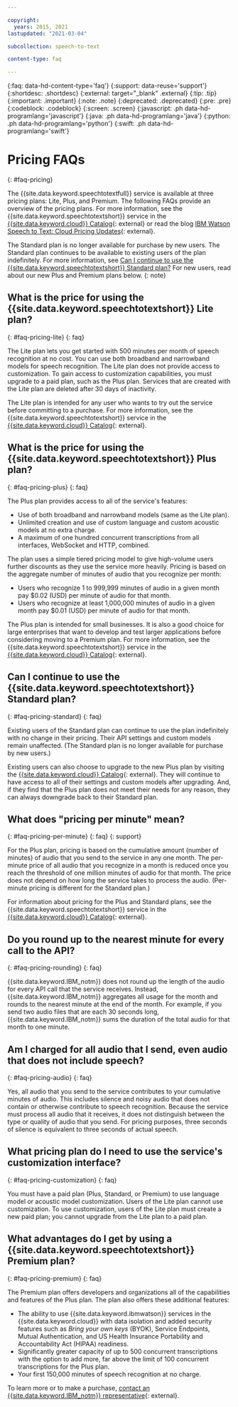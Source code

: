 ```yaml
---

copyright:
  years: 2015, 2021
lastupdated: "2021-03-04"

subcollection: speech-to-text

content-type: faq

---
```


{:faq: data-hd-content-type='faq'}
{:support: data-reuse='support'}
{:shortdesc: .shortdesc}
{:external: target="_blank" .external}
{:tip: .tip}
{:important: .important}
{:note: .note}
{:deprecated: .deprecated}
{:pre: .pre}
{:codeblock: .codeblock}
{:screen: .screen}
{:javascript: .ph data-hd-programlang='javascript'}
{:java: .ph data-hd-programlang='java'}
{:python: .ph data-hd-programlang='python'}
{:swift: .ph data-hd-programlang='swift'}

# Pricing FAQs
{: #faq-pricing}

The {{site.data.keyword.speechtotextfull}} service is available at three pricing plans: Lite, Plus, and Premium. The following FAQs provide an overview of the pricing plans. For more information, see the {{site.data.keyword.speechtotextshort}} service in the [{{site.data.keyword.cloud}} Catalog](https://{DomainName}/catalog/speech-to-text){: external} or read the blog [IBM Watson Speech to Text: Cloud Pricing Updates](https://medium.com/@kventurato/ibm-watson-speech-to-text-cloud-pricing-updates-df1adebd4b8c){: external}.

The Standard plan is no longer available for purchase by new users. The Standard plan continues to be available to existing users of the plan indefinitely. For more information, see [Can I continue to use the {{site.data.keyword.speechtotextshort}} Standard plan?](#faq-pricing-standard) For new users, read about our new Plus and Premium plans below.
{: note}

## What is the price for using the {{site.data.keyword.speechtotextshort}} Lite plan?
{: #faq-pricing-lite}
{: faq}

The Lite plan lets you get started with 500 minutes per month of speech recognition at no cost. You can use both broadband and narrowband models for speech recognition. The Lite plan does not provide access to customization. To gain access to customization capabilities, you must upgrade to a paid plan, such as the Plus plan. Services that are created with the Lite plan are deleted after 30 days of inactivity.

The Lite plan is intended for any user who wants to try out the service before committing to a purchase. For more information, see the {{site.data.keyword.speechtotextshort}} service in the [{{site.data.keyword.cloud}} Catalog](https://{DomainName}/catalog/speech-to-text){: external}.

## What is the price for using the {{site.data.keyword.speechtotextshort}} Plus plan?
{: #faq-pricing-plus}
{: faq}

The Plus plan provides access to all of the service's features:

-   Use of both broadband and narrowband models (same as the Lite plan).
-   Unlimited creation and use of custom language and custom acoustic models at no extra charge.
-   A maximum of one hundred concurrent transcriptions from all interfaces, WebSocket and HTTP, combined.

The plan uses a simple tiered pricing model to give high-volume users further discounts as they use the service more heavily. Pricing is based on the aggregate number of minutes of audio that you recognize per month:

-   Users who recognize 1 to 999,999 minutes of audio in a given month pay $0.02 (USD) per minute of audio for that month.
-   Users who recognize at least 1,000,000 minutes of audio in a given month pay $0.01 (USD) per minute of audio for that month.

The Plus plan is intended for small businesses. It is also a good choice for large enterprises that want to develop and test larger applications before considering moving to a Premium plan. For more information, see the {{site.data.keyword.speechtotextshort}} service in the [{{site.data.keyword.cloud}} Catalog](https://{DomainName}/catalog/speech-to-text){: external}.

## Can I continue to use the {{site.data.keyword.speechtotextshort}} Standard plan?
{: #faq-pricing-standard}
{: faq}

Existing users of the Standard plan can continue to use the plan indefinitely with no change in their pricing. Their API settings and custom models remain unaffected. (The Standard plan is no longer available for purchase by new users.)

Existing users can also choose to upgrade to the new Plus plan by visiting the [{{site.data.keyword.cloud}} Catalog](https://{DomainName}/catalog/speech-to-text){: external}. They will continue to have access to all of their settings and custom models after upgrading. And, if they find that the Plus plan does not meet their needs for any reason, they can always downgrade back to their Standard plan.

## What does "pricing per minute" mean?
{: #faq-pricing-per-minute}
{: faq}
{: support}

For the Plus plan, pricing is based on the cumulative amount (number of minutes) of audio that you send to the service in any one month. The per-minute price of all audio that you recognize in a month is reduced once you reach the threshold of one million minutes of audio for that month. The price does not depend on how long the service takes to process the audio. (Per-minute pricing is different for the Standard plan.)

For information about pricing for the Plus and Standard plans, see the {{site.data.keyword.speechtotextshort}} service in the [{{site.data.keyword.cloud}} Catalog](https://{DomainName}/catalog/speech-to-text){: external}.

## Do you round up to the nearest minute for every call to the API?
{: #faq-pricing-rounding}
{: faq}

{{site.data.keyword.IBM_notm}} does not round up the length of the audio for every API call that the service receives. Instead, {{site.data.keyword.IBM_notm}} aggregates all usage for the month and rounds to the nearest minute at the end of the month. For example, if you send two audio files that are each 30 seconds long, {{site.data.keyword.IBM_notm}} sums the duration of the total audio for that month to one minute.

## Am I charged for all audio that I send, even audio that does not include speech?
{: #faq-pricing-audio}
{: faq}

Yes, all audio that you send to the service contributes to your cumulative minutes of audio. This includes silence and noisy audio that does not contain or otherwise contribute to speech recognition. Because the service must process all audio that it receives, it does not distinguish between the type or quality of audio that you send. For pricing purposes, three seconds of silence is equivalent to three seconds of actual speech.

## What pricing plan do I need to use the service's customization interface?
{: #faq-pricing-customization}
{: faq}

You must have a paid plan (Plus, Standard, or Premium) to use language model or acoustic model customization. Users of the Lite plan cannot use customization. To use customization, users of the Lite plan must create a new paid plan; you cannot upgrade from the Lite plan to a paid plan.

## What advantages do I get by using a {{site.data.keyword.speechtotextshort}} Premium plan?
{: #faq-pricing-premium}
{: faq}

The Premium plan offers developers and organizations all of the capabilities and features of the Plus plan. The plan also offers these additional features:

-   The ability to use {{site.data.keyword.ibmwatson}} services in the {{site.data.keyword.cloud}} with data isolation and added security features such as *Bring your own keys* (BYOK), Service Endpoints, Mutual Authentication, and US Health Insurance Portability and Accountability Act (HIPAA) readiness.
-   Significantly greater capacity of up to 500 concurrent transcriptions with the option to add more, far above the limit of 100 concurrent transcriptions for the Plus plan.
-   Your first 150,000 minutes of speech recognition at no charge.

To learn more or to make a purchase, [contact an {{site.data.keyword.IBM_notm}} representative](https://ibm.biz/contact-wdc-premium){: external}.

